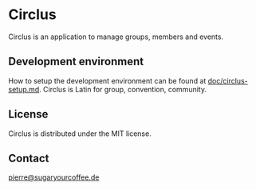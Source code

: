 # Circlus
Circlus is an application to manage groups, members and events.

## Development environment
How to setup the development environment can be found at 
[doc/circlus-setup.md](doc/circlus-setup.md). Circlus is Latin for group, 
convention, community.

## License
Circlus is distributed under the MIT license.

## Contact
pierre@sugaryourcoffee.de
